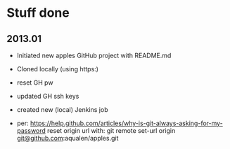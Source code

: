 Stuff done
==========

2013.01
-------

 * Initiated new apples GitHub project with README.md

 * Cloned locally (using https:)
 * reset GH pw
 * updated GH ssh keys
 * created new (local) Jenkins job

 * per: https://help.github.com/articles/why-is-git-always-asking-for-my-password
reset origin url with: git remote set-url origin git@github.com:aqualen/apples.git

